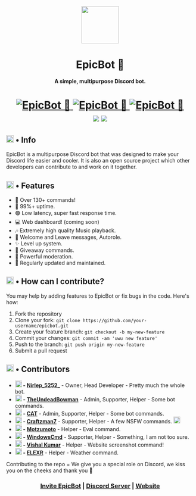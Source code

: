 <h2 align="center">
  <img src="https://cdn.discordapp.com/attachments/770679803635433473/827107391844778024/circle-cropped5.png" height='100px' width='100px'>
</h2>

<h1 align="center">EpicBot 🏅</h1>
<h4 align="center">A simple, multipurpose Discord bot.</h4>

<h1 align="center">
  <a href="https://top.gg/bot/751100444188737617">
      <img src="https://top.gg/api/widget/status/751100444188737617.svg" alt="EpicBot 🏅" />
  </a>
  <a href="https://top.gg/bot/751100444188737617">
      <img src="https://top.gg/api/widget/servers/751100444188737617.svg" alt="EpicBot 🏅" />
  </a>
  <a href="https://top.gg/bot/751100444188737617">
      <img src="https://top.gg/api/widget/upvotes/751100444188737617.svg" alt="EpicBot 🏅" />
  </a><br>
  <img src="https://img.shields.io/badge/discord.py-1.6-blue?style=flat" />
  <img src="https://img.shields.io/badge/Python-3.8.6-green?style=flat&logo=python" />
</h1>

<h2><img src="https://cdn.discordapp.com/emojis/766498653753049109.png?v=1" height="20px"> • Info</h2>

<p>EpicBot is a multipurpose Discord bot that was designed to make your Discord life easier and cooler. It is also an open source project which other developers can contribute to and work on it together.</p>

<h2><img src="https://cdn.discordapp.com/emojis/818758128329556018.gif?v=1" height="20px"> • Features</h2>
<ul>
  <li>📌 Over 130+ commands!</li>
  <li>🔼 99%+ uptime.</li>
  <li>🟢 Low latency, super fast response time.</li>
  <li>💻 Web dashboard! (coming soon)</li>
  <li>🎶 Extremely high quality Music playback.</li>
  <li>🎊 Welcome and Leave messages, Autorole.</li>
  <li>✨ Level up system.</li>
  <li>🎉 Giveaway commands.</li>
  <li>🔨 Powerful moderation.</li>
  <li>🎀 Regularly updated and maintained.</li>
</ul>

</ul>

<h2><img src="https://cdn.discordapp.com/emojis/791817532901949440.png?v=1" height="20px"> • How can I contribute?</h2>
<p>You may help by adding features to EpicBot or fix bugs in the code. Here's how:</p>
<ol>
  <li>Fork the repository</li>
  <li>Clone your fork: <code>git clone https://github.com/your-username/epicbot.git</code></li>
  <li>Create your feature branch: <code>git checkout -b my-new-feature</code></li>
  <li>Commit your changes: <code>git commit -am 'uwu new feature'</code></li>
  <li>Push to the branch: <code>git push origin my-new-feature</code></li>
  <li>Submit a pull request</li>
</ol>

<h2><img src="https://cdn.discordapp.com/emojis/759148342704865323.png?v=1" height="20px"> • Contributors</h2>
<ul>
  <li><b><img src="https://cdn.discordapp.com/emojis/802082546875498499.png?v=1" height="18px"> - <a href="https://github.com/Nirlep5252">Nirlep_5252_</a></b> - Owner, Head Developer - Pretty much the whole bot.</li>
  <li><b><img src="https://cdn.discordapp.com/emojis/802082858696048660.png?v=1" height="18px"> - <a href="https://github.com/TheUndeadBowman">TheUndeadBowman</a></b> - Admin, Supporter, Helper - Some bot commands.</li>
  <li><b><img src="https://cdn.discordapp.com/emojis/818795789215203358.png?v=1" height="18px"> - <a href="https://github.com/KittyKart">CAT</a></b> - Admin, Supporter, Helper - Some bot commands.</li>
  <li><b><img src="https://cdn.discordapp.com/emojis/818753430796763146.png?v=1" height="18px"> - <a href="https://github.com/Craftzman7">Craftzman7</a></b> - Supporter, Helper - A few NSFW commands. <img src="https://cdn.discordapp.com/emojis/755471640434966628.gif?v=1" height="18px"></li>
  <li><b><img src="https://cdn.discordapp.com/attachments/749996055369875459/818796810436476948/circle-cropped1.png" height="18px"> - <a href="https://github.com/Motzumoto">Motzumoto</a></b> - Helper - Eval command.</li>
  <li><b><img src="https://cdn.discordapp.com/attachments/749996055369875459/818797459488243773/circle-cropped2.png" height="18px"> - <a href="https://github.com/WindowsCmd">WindowsCmd</a></b> - Supporter, Helper - Something, I am not too sure.</li>
  <li><b><img src="https://cdn.discordapp.com/attachments/749996055369875459/818797641302278144/circle-cropped3.png" height="18px"> - <a href="https://github.com/imkr-vishal">Vishal Kumar</a></b> - Helper - Website screenshot command!</li>
  <li><b><img src="https://avatars.githubusercontent.com/u/76996596?s=460&u=5f8e887f821963ad26b5bb7a5fe2a1f8b310b827&v=4" height="18px"> - <a href="https://github.com/ELEXR">ELEXR</a></b> - Helper - Weather command.</li>
</ul>
<p>Contributing to the repo = We give you a special role on Discord, we kiss you on the cheeks and thank you 💖</p>

<h3 align="center"><a href="https://discord.com/oauth2/authorize?client_id=751100444188737617&scope=bot&permissions=2146958847">Invite EpicBot</a> | <a href="https://discord.gg/Zj7h8Fp">Discord Server</a> | <a href="https://epic-bot.com">Website</a></h3>
